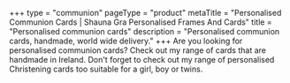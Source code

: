 +++
type = "communion"
pageType = "product"
metaTitle = "Personalised Communion Cards | Shauna Gra Personalised Frames And Cards"
title = "Personalised communion cards"
description = "Personalised communion cards, handmade, world wide delivery."
+++
Are you looking for personalised communion cards? Check out my range of cards that are handmade in Ireland. Don't forget to check out my range of personalised Christening cards too suitable for a girl, boy or twins.